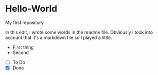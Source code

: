 # Hello-World
My first repository

In this edit, I wrote some words in the readme file.
Obviously I took into account that it's a markdown file so I played a little.

* First thing
* Second

- [ ] To Do
- [x] Done
